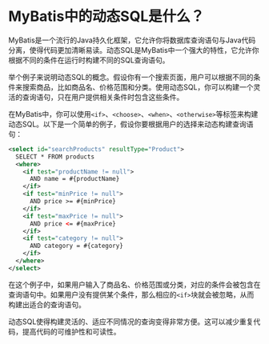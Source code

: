 # MyBatis中的动态SQL是什么？

MyBatis是一个流行的Java持久化框架，它允许你将数据库查询语句与Java代码分离，使得代码更加清晰易读。动态SQL是MyBatis中一个强大的特性，它允许你根据不同的条件在运行时构建不同的SQL查询语句。



举个例子来说明动态SQL的概念。假设你有一个搜索页面，用户可以根据不同的条件来搜索商品，比如商品名、价格范围和分类。使用动态SQL，你可以构建一个灵活的查询语句，只在用户提供相关条件时包含这些条件。

在MyBatis中，你可以使用`<if>`、`<choose>`、`<when>`、`<otherwise>`等标签来构建动态SQL。以下是一个简单的例子，假设你要根据用户的选择来动态构建查询语句：

```xml
<select id="searchProducts" resultType="Product">
  SELECT * FROM products
  <where>
    <if test="productName != null">
      AND name = #{productName}
    </if>
    <if test="minPrice != null">
      AND price >= #{minPrice}
    </if>
    <if test="maxPrice != null">
      AND price <= #{maxPrice}
    </if>
    <if test="category != null">
      AND category = #{category}
    </if>
  </where>
</select>
```

在这个例子中，如果用户输入了商品名、价格范围或分类，对应的条件会被包含在查询语句中。如果用户没有提供某个条件，那么相应的`<if>`块就会被忽略，从而构建出适合的查询语句。

动态SQL使得构建灵活的、适应不同情况的查询变得非常方便。这可以减少重复代码，提高代码的可维护性和可读性。



